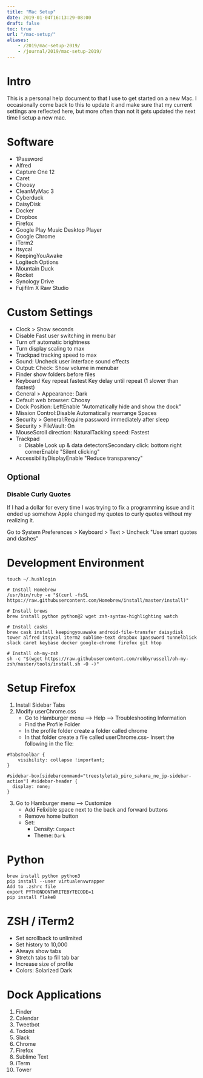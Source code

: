 ```yaml
---
title: "Mac Setup"
date: 2019-01-04T16:13:29-08:00
draft: false
toc: true
url: "/mac-setup/"
aliases:
    - /2019/mac-setup-2019/
    - /journal/2019/mac-setup-2019/
---
```


# Intro
This is a personal help document to that I use to get started on a new Mac. I occasionally come back to this to update it and make sure that my current settings are reflected here, but more often than not it gets updated the next time I setup a new mac.

<!--more-->

# Software
- 1Password
- Alfred
- Capture One 12
- Caret
- Choosy
- CleanMyMac 3
- Cyberduck
- DaisyDisk
- Docker
- Dropbox
- Firefox
- Google Play Music Desktop Player
- Google Chrome
- iTerm2
- Itsycal
- KeepingYouAwake
- Logitech Options
- Mountain Duck
- Rocket
- Synology Drive
- Fujifilm X Raw Studio

# Custom Settings
- Clock > Show seconds
- Disable Fast user switching in menu bar
- Turn off automatic brightness
- Turn display scaling to max
- Trackpad tracking speed to max
- Sound:  Uncheck user interface sound effects 
- Output:  Check: Show volume in menubar    
- Finder show folders before files
- Keyboard  Key repeat fastest Key delay until repeat (1 slower than fastest)  
- General > Appearance: Dark
- Default web browser: Choosy
- Dock Position: LeftEnable "Automatically hide and show the dock"
- Mission Control:Disable Automatically rearrange Spaces
- Security > General:Require password immediately after sleep
- Security > FileVault: On
- MouseScroll direction: NaturalTacking speed: Fastest
- Trackpad
  - Disable Look up & data detectorsSecondary click: bottom right cornerEnable "Silent clicking"
- AccessibilityDisplayEnable "Reduce transparency"

## Optional

### Disable Curly Quotes
If I had a dollar for every time I was trying to fix a programming issue and it ended up somehow Apple changed my quotes to curly quotes without my realizing it.

Go to System Preferences > Keyboard > Text > Uncheck "Use smart quotes and dashes"

# Development Environment

```
touch ~/.hushlogin

# Install Homebrew
/usr/bin/ruby -e "$(curl -fsSL https://raw.githubusercontent.com/Homebrew/install/master/install)"

# Install brews
brew install python python@2 wget zsh-syntax-highlighting watch

# Install casks
brew cask install keepingyouawake android-file-transfer daisydisk tower alfred itsycal iterm2 sublime-text dropbox 1password tunnelblick slack caret keybase docker google-chrome firefox git htop

# Install oh-my-zsh
sh -c "$(wget https://raw.githubusercontent.com/robbyrussell/oh-my-zsh/master/tools/install.sh -O -)"
```

# Setup Firefox
1. Install Sidebar Tabs
2. Modify userChrome.css
   - Go to Hamburger menu --> Help --> Troubleshooting Information
   - Find the Profile Folder
   - In the profile folder create a folder called chrome
   - In that folder create a file called userChrome.css- Insert the following in the file:

```
#TabsToolbar {
    visibility: collapse !important;
}

#sidebar-box[sidebarcommand="treestyletab_piro_sakura_ne_jp-sidebar-action"] #sidebar-header {
  display: none;
}
```

3. Go to Hamburger menu --> Customize
   - Add Felixible space next to the back and forward buttons
   - Remove home button
   - Set:
     - Density: `Compact`
     - Theme: `Dark`


# Python

```
brew install python python3
pip install --user virtualenvwrapper
Add to .zshrc file
export PYTHONDONTWRITEBYTECODE=1
pip install flake8
```

# ZSH / iTerm2
- Set scrollback to unlimited
- Set history to 10,000
- Always show tabs
- Stretch tabs to fill tab bar
- Increase size of profile
- Colors: Solarized Dark


# Dock Applications
1. Finder
2. Calendar
3. Tweetbot
4. Todoist
5. Slack
6. Chrome
7. Firefox
8. Sublime Text
9. iTerm
10. Tower
